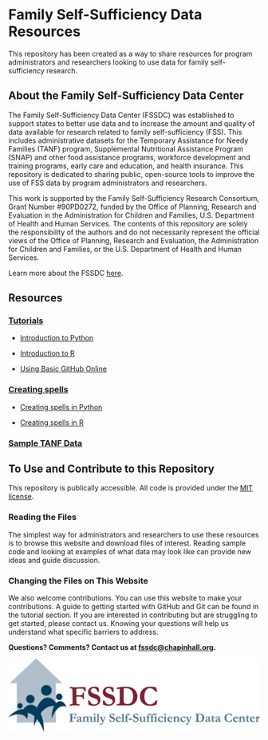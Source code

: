 # Family Self-Sufficiency Data Resources
This repository has been created as a way to share resources for program administrators and researchers looking to use data for family
self-sufficiency research.

## About the Family Self-Sufficiency Data Center
The Family Self-Sufficiency Data Center (FSSDC) was established to support states to better use data and to increase the amount and quality of data available for research related to family self-sufficiency (FSS).  This includes administrative datasets for the Temporary Assistance for Needy Families (TANF) program, Supplemental Nutritional Assistance Program (SNAP) and other food assistance programs, workforce development and training programs, early care and education, and health insurance. This repository is dedicated to sharing public, open-source tools to improve the use of FSS data by program administrators and researchers.

This work is supported by the Family Self-Sufficiency Research Consortium, Grant Number #90PD0272, funded by the Office of Planning, Research and Evaluation in the Administration for Children and Families, U.S. Department of Health and Human Services. The contents of this repository are solely the responsibility of the authors and do not necessarily represent the official views of the Office of Planning, Research and Evaluation, the Administration for Children and Families, or the U.S. Department of Health and Human Services.

Learn more about the FSSDC [here](http://harris.uchicago.edu/centers/fssdc).

## Resources

### [Tutorials](/tutorials/README.md)

- [Introduction to Python](/tutorials/introduction_to_using_python.md)

- [Introduction to R](/tutorials/introduction_to_using_r.md)

- [Using Basic GitHub Online](/tutorials/using_github_online.md)

### [Creating spells](/create_spells/README.md)

- [Creating spells in Python](/create_spells/create_spells_with_python.md)

- [Creating spells in R](/create_spells/create_spells_with_R.md)

### [Sample TANF Data](/sample_TANF_data/README.md)

## To Use and Contribute to this Repository
This repository is publically accessible. All code is provided under the [MIT license](https://www.github.com/chapinhall/fssdc/blob/master/LICENSE.md).

### Reading the Files
The simplest way for administrators and researchers to use these resources is to browse this website and download files of interest. Reading sample code and looking at examples of what data may look like can provide new ideas and guide discussion.

### Changing the Files on This Website
We also welcome contributions. You can use this website to make your contributions. A guide to getting started with GitHub and Git can be found in the tutorial section. If you are interested in contributing but are struggling to get started, please contact us. Knowing your questions will help us understand what specific barriers to address.

**Questions? Comments? Contact us at <fssdc@chapinhall.org>.**

![fssdc logo](https://github.com/chapinhall/fssdc/blob/master/logo.png)
